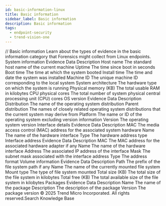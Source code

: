 ```yaml
---
id: basic-information-linux
title: Basic information
sidebar_label: Basic information
description: Basic information
tags:
  - endpoint-security
  - trend-vision-one
---
```


/*<![CDATA[*/ $('#title').html($('meta[name=map-description]').attr('content')); /*]]>*/ Basic information Learn about the types of evidence in the basic information category that Forensics might collect from Linux endpoints. System information Evidence Data Description Host name The standard host name of the current machine Uptime The time since boot in seconds Boot time The time at which the system booted Install time The time and date the system was installed Machine ID The unique machine ID corresponding to the local system System architecture The hardware type on which the system is running Physical memory (KB) The total usable RAM in kilobytes CPU physical cores The total number of system physical central processing unit (CPU) cores OS version Evidence Data Description Distribution The name of the operating system distribution Parent distribution The names of closely related operating system distributions that the current system may derive from Platform The name or ID of the operating system excluding version information Version The operating system version Interface details Evidence Data Description MAC The media access control (MAC) address for the associated system hardware Name The name of the hardware interface Type The hardware address type Interface address Evidence Data Description MAC The MAC address for the associated hardware adapter if any Name The name of the hardware interface Address The associated IP address of the interface Mask The subnet mask associated with the interface address Type The address format Volume information Evidence Data Description Path The prefix of the file system path if any Name The name of the currently mounted file system Mount type The type of file system mounted Total size (KB) The total size of the file system in kilobytes Total free (KB) The total available size of the file system in kilobytes Packages Evidence Data Description Name The name of the package Description The description of the package Version The package version © 2025 Trend Micro Incorporated. All rights reserved.Search Knowledge Base